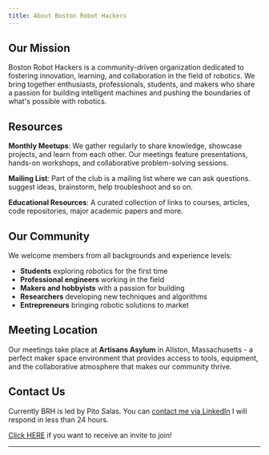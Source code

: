 ```yaml
---
title: About Boston Robot Hackers
---
```


## Our Mission

Boston Robot Hackers is a community-driven organization dedicated to fostering innovation, learning, and collaboration in the field of robotics. We bring together enthusiasts, professionals, students, and makers who share a passion for building intelligent machines and pushing the boundaries of what's possible with robotics. 

## Resources

**Monthly Meetups**: We gather regularly to share knowledge, showcase projects, and learn from each other. Our meetings feature presentations, hands-on workshops, and collaborative problem-solving sessions.

**Mailing List**: Part of the club is a mailing list where we can ask questions. suggest ideas, brainstorm, help troubleshoot and so on.

**Educational Resources**: A curated collection of links to courses, articles, code repositories, major academic papers and more. 

## Our Community

We welcome members from all backgrounds and experience levels:

- **Students** exploring robotics for the first time
- **Professional engineers** working in the field
- **Makers and hobbyists** with a passion for building
- **Researchers** developing new techniques and algorithms
- **Entrepreneurs** bringing robotic solutions to market

## Meeting Location

Our meetings take place at **Artisans Asylum** in Allston, Massachusetts - a perfect maker space environment that provides access to tools, equipment, and the collaborative atmosphere that makes our community thrive.

## Contact Us

Currently BRH is led by Pito Salas. You can [contact me via LinkedIn](https://www.linkedin.com/in/pitosalas/) I will respond in less than 24 hours.

[Click HERE](https://forms.gle/x3gpWaGvwrKKrMEL8) if you want to receive an invite to join!

<hr/>